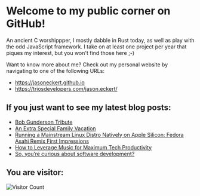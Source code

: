 # Welcome to my public corner on GitHub! 
An ancient C worshippper, I mostly dabble in Rust today, as well as play with the odd JavaScript framework.
I take on at least one project per year that piques my interest, but you won't find those here ;-)

Want to know more about me? Check out my personal website by navigating to one of the following URLs:
- https://jasoneckert.github.io
- https://triosdevelopers.com/jason.eckert/

## If you just want to see my latest blog posts:
<!-- BLOG-POST-LIST:START -->
- [Bob Gunderson Tribute](https://jasoneckert.github.io/myblog/bob-gunderson/)
- [An Extra Special Family Vacation](https://jasoneckert.github.io/myblog/special-vacation/)
- [Running a Mainstream Linux Distro Natively on Apple Silicon: Fedora Asahi Remix First Impressions](https://jasoneckert.github.io/myblog/fedora-asahi-remix/)
- [How to Leverage Music for Maximum Tech Productivity](https://jasoneckert.github.io/myblog/leveraging-music-for-tech-productivity/)
- [So, you’re curious about software development?](https://jasoneckert.github.io/myblog/interested-in-software-development/)
<!-- BLOG-POST-LIST:END -->

<!--
**jasoneckert/jasoneckert** is a ✨ _special_ ✨ repository because its `README.md` (this file) appears on your GitHub profile.

Here are some ideas to get you started:

- 🔭 I’m currently working on ...
- 🌱 I’m currently learning ...
- 👯 I’m looking to collaborate on ...
- 🤔 I’m looking for help with ...
- 💬 Ask me about ...
- 📫 How to reach me: ...
- 😄 Pronouns: ...
- ⚡ Fun fact: ...
-->
## You are visitor: 
![Visitor Count](https://profile-counter.glitch.me/jasoneckert/count.svg)
